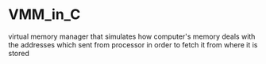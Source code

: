 # VMM_in_C
virtual memory manager that simulates how computer's memory deals with the addresses which sent from processor in order to fetch it from where it is stored
